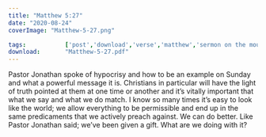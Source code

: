 ```yaml
---
title: "Matthew 5:27"
date: "2020-08-24"
coverImage: "Matthew-5-27.png"

tags:           ['post','download','verse','matthew','sermon on the mount']
download:       "Matthew-5-27.pdf"
---
```


Pastor Jonathan spoke of hypocrisy and how to be an example on Sunday and what a powerful message it is. Christians in particular will have the light of truth pointed at them at one time or another and it’s vitally important that what we say and what we do match. I know so many times it’s easy to look like the world; we allow everything to be permissible and end up in the same predicaments that we actively preach against. We can do better. Like Pastor Jonathan said; we’ve been given a gift. What are we doing with it?